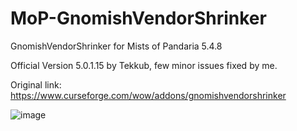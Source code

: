 # MoP-GnomishVendorShrinker
GnomishVendorShrinker for Mists of Pandaria 5.4.8

Official Version 5.0.1.15 by Tekkub, few minor issues fixed by me.

Original link: https://www.curseforge.com/wow/addons/gnomishvendorshrinker

![image](https://user-images.githubusercontent.com/17107410/148385828-2b03e550-c8e4-41e8-86e9-5da2d8ac61bf.png)
